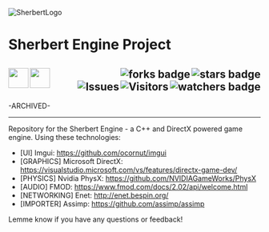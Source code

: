 ![SherbertLogo](https://user-images.githubusercontent.com/43964243/235794484-d102352c-b546-442b-8641-276e9dc37ce1.png)

# Sherbert Engine Project

<!-- Header Start -->
  <a href = "https://learn.microsoft.com/en-us/cpp/c-language"> <img align="left" height="40" img width="40" src="https://cdn.simpleicons.org/c"> </a>
  <a href = "https://learn.microsoft.com/en-us/cpp/cpp-language"> <img align="left" height="40" img width="40" src="https://cdn.simpleicons.org/c++"> </a>
  <img align="right" alt="stars badge"  src="https://img.shields.io/github/stars/jdsherbert/sherbert-engine"/>
  <img align="right" alt="forks badge"  src="https://img.shields.io/github/forks/jdsherbert/sherbert-engine?label=Fork"/>
  <img align="right" alt="watchers badge"  src="https://img.shields.io/github/watchers/jdsherbert/sherbert-engine"/>
  <img align="right" alt="Visitors"     src="https://visitor-badge.glitch.me/badge?page_id=github.com/jdsherbert/sherbert-engine"/>
  <img align="right" alt="Issues"       src="https://img.shields.io/github/issues/jdsherbert/sherbert-engine"/>
  <br></br>
  -----------------------------------------------------------------------
  
  -ARCHIVED- 
  
  
  -----------------------------------------------------------------------
Repository for the Sherbert Engine - a C++ and DirectX powered game engine.
Using these technologies:
 - [UI] Imgui: https://github.com/ocornut/imgui
 - [GRAPHICS] Microsoft DirectX: https://visualstudio.microsoft.com/vs/features/directx-game-dev/
 - [PHYSICS] Nvidia PhysX: https://github.com/NVIDIAGameWorks/PhysX
 - [AUDIO] FMOD: https://www.fmod.com/docs/2.02/api/welcome.html
 - [NETWORKING] Enet: http://enet.bespin.org/
 - [IMPORTER] Assimp: https://github.com/assimp/assimp

Lemme know if you have any questions or feedback!
